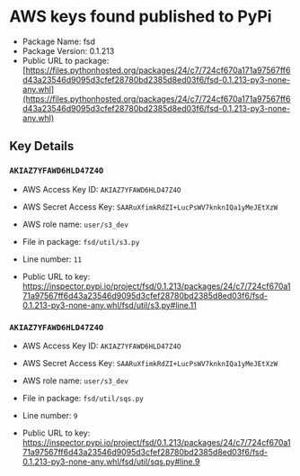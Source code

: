 # AWS keys found published to PyPi

* Package Name: fsd
* Package Version: 0.1.213
* Public URL to package: [https://files.pythonhosted.org/packages/24/c7/724cf670a171a97567ff6d43a23546d9095d3cfef28780bd2385d8ed03f6/fsd-0.1.213-py3-none-any.whl](https://files.pythonhosted.org/packages/24/c7/724cf670a171a97567ff6d43a23546d9095d3cfef28780bd2385d8ed03f6/fsd-0.1.213-py3-none-any.whl)

## Key Details

### `AKIAZ7YFAWD6HLD47Z4O`

* AWS Access Key ID: `AKIAZ7YFAWD6HLD47Z4O`
* AWS Secret Access Key: `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` 
* AWS role name: `user/s3_dev`
* File in package: `fsd/util/s3.py`
* Line number: `11`

* Public URL to key: https://inspector.pypi.io/project/fsd/0.1.213/packages/24/c7/724cf670a171a97567ff6d43a23546d9095d3cfef28780bd2385d8ed03f6/fsd-0.1.213-py3-none-any.whl/fsd/util/s3.py#line.11



### `AKIAZ7YFAWD6HLD47Z4O`

* AWS Access Key ID: `AKIAZ7YFAWD6HLD47Z4O`
* AWS Secret Access Key: `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` 
* AWS role name: `user/s3_dev`
* File in package: `fsd/util/sqs.py`
* Line number: `9`

* Public URL to key: https://inspector.pypi.io/project/fsd/0.1.213/packages/24/c7/724cf670a171a97567ff6d43a23546d9095d3cfef28780bd2385d8ed03f6/fsd-0.1.213-py3-none-any.whl/fsd/util/sqs.py#line.9


